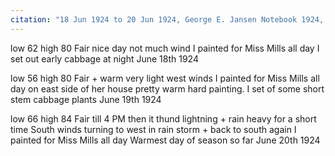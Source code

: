 ```yaml
---
citation: "18 Jun 1924 to 20 Jun 1924, George E. Jansen Notebook 1924, Tompkins County History Center."
---
```


low 62 high 80  Fair nice day not much wind  I painted for Miss Mills all day  I set out early cabbage at night
June 18th 1924

low 56 high 80  Fair + warm very light west winds  I painted for Miss Mills all day on east side of her house pretty warm hard painting. I set of some short stem cabbage plants
June 19th 1924

low 66 high 84  Fair till 4 PM then it thund lightning + rain heavy for a short time  South winds turning to west in rain storm + back to south again  I painted for Miss Mills all day  Warmest day of season so far 
June 20th 1924

